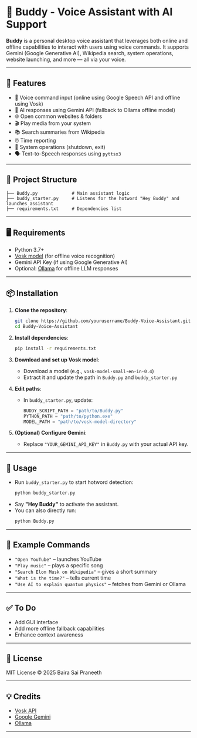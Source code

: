 # 🧠 Buddy - Voice Assistant with AI Support

**Buddy** is a personal desktop voice assistant that leverages both online and offline capabilities to interact with users using voice commands. It supports Gemini (Google Generative AI), Wikipedia search, system operations, website launching, and more — all via your voice.

---

## 🔧 Features

- 🎤 Voice command input (online using Google Speech API and offline using Vosk)
- 🧠 AI responses using Gemini API (fallback to Ollama offline model)
- 🌐 Open common websites & folders
- 🎬 Play media from your system
- 📚 Search summaries from Wikipedia
- ⏰ Time reporting
- 🔌 System operations (shutdown, exit)
- 🗣️ Text-to-Speech responses using `pyttsx3`

---

## 📁 Project Structure

```
├── Buddy.py             # Main assistant logic
├── buddy_starter.py     # Listens for the hotword "Hey Buddy" and launches assistant
├── requirements.txt     # Dependencies list
```

---

## 🖥️ Requirements

- Python 3.7+
- [Vosk model](https://alphacephei.com/vosk/models) (for offline voice recognition)
- Gemini API Key (if using Google Generative AI)
- Optional: [Ollama](https://ollama.com/) for offline LLM responses

---

## 📦 Installation

1. **Clone the repository**:
   ```bash
   git clone https://github.com/yourusername/Buddy-Voice-Assistant.git
   cd Buddy-Voice-Assistant
   ```

2. **Install dependencies**:
   ```bash
   pip install -r requirements.txt
   ```

3. **Download and set up Vosk model**:
   - Download a model (e.g., `vosk-model-small-en-in-0.4`)
   - Extract it and update the path in `Buddy.py` and `buddy_starter.py`

4. **Edit paths**:
   - In `buddy_starter.py`, update:
     ```python
     BUDDY_SCRIPT_PATH = "path/to/Buddy.py"
     PYTHON_PATH = "path/to/python.exe"
     MODEL_PATH = "path/to/vosk-model-directory"
     ```

5. **(Optional) Configure Gemini**:
   - Replace `"YOUR_GEMINI_API_KEY"` in `Buddy.py` with your actual API key.

---

## 🚀 Usage

- Run `buddy_starter.py` to start hotword detection:
  ```bash
  python buddy_starter.py
  ```
- Say **"Hey Buddy"** to activate the assistant.
- You can also directly run:
  ```bash
  python Buddy.py
  ```

---

## 🧠 Example Commands

- `"Open YouTube"` – launches YouTube
- `"Play music"` – plays a specific song
- `"Search Elon Musk on Wikipedia"` – gives a short summary
- `"What is the time?"` – tells current time
- `"Use AI to explain quantum physics"` – fetches from Gemini or Ollama

---

## ✅ To Do

- Add GUI interface
- Add more offline fallback capabilities
- Enhance context awareness

---

## 📜 License

MIT License © 2025 Baira Sai Praneeth

---

## 💡 Credits

- [Vosk API](https://alphacephei.com/vosk/)
- [Google Gemini](https://ai.google.dev/)
- [Ollama](https://ollama.com/)

---